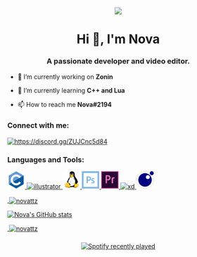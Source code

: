 <div align="center">
<img src="https://rishavanand.github.io/static/images/greetings.gif" align="center" style="width: 70%" />
</div>  
<h1 align="center">Hi 👋, I'm Nova</h1>
<h3 align="center">A passionate developer and video editor.</h3>

- 🔭 I’m currently working on **Zonin**

- 🌱 I’m currently learning **C++ and Lua**

- 📫 How to reach me **Nova#2194**

<h3 align="left">Connect with me:</h3>
<p align="left">
<a href="https://discord.gg/https://discord.gg/ZUJCnc5d84" target="blank"><img align="center" src="https://raw.githubusercontent.com/rahuldkjain/github-profile-readme-generator/master/src/images/icons/Social/discord.svg" alt="https://discord.gg/ZUJCnc5d84" height="30" width="40" /></a>
</p>

<h3 align="left">Languages and Tools:</h3>
<p align="left"> <a href="https://www.cprogramming.com/" target="_blank" rel="noreferrer"> <img src="https://raw.githubusercontent.com/devicons/devicon/master/icons/c/c-original.svg" alt="c" width="40" height="40"/> </a> <a href="https://www.adobe.com/in/products/illustrator.html" target="_blank" rel="noreferrer"> <img src="https://www.vectorlogo.zone/logos/adobe_illustrator/adobe_illustrator-icon.svg" alt="illustrator" width="40" height="40"/> </a> <a href="https://www.linux.org/" target="_blank" rel="noreferrer"> <img src="https://raw.githubusercontent.com/devicons/devicon/master/icons/linux/linux-original.svg" alt="linux" width="40" height="40"/> </a> <a href="https://www.photoshop.com/en" target="_blank" rel="noreferrer"> <img src="https://raw.githubusercontent.com/devicons/devicon/master/icons/photoshop/photoshop-line.svg" alt="photoshop" width="40" height="40"/> </a> <a href="https://www.premiere.com" target="_blank" rel="noreferrer"> <img src="https://github.com/devicons/devicon/blob/master/icons/premierepro/premierepro-original.svg" alt="Premiere" width="40" height="40"/> </a> <a href="https://www.adobe.com/products/xd.html" target="_blank" rel="noreferrer"> <img src="https://cdn.worldvectorlogo.com/logos/adobe-xd.svg" alt="xd" width="40" height="40"/> </a> <a href=https://www.lua.org/" target="_blank" rel="noreferrer"> <img src="https://github.com/devicons/devicon/blob/master/icons/lua/lua-original.svg" alt"lua" width=40" height="40" </a> </p>

<p>&nbsp;<img align="center" src="https://github-readme-stats.vercel.app/api?username=novattz&show_icons=true&locale=en" alt="novattz" /></p>

![Nova's GitHub stats](https://github-readme-stats.vercel.app/api?username=Novattz&show_icons=true&count_private=true&theme=transparent)

<p>&nbsp;<img align="center" src="https://github-readme-stats.vercel.app/api?username=novattz&show_icons=true&locale=en" alt="novattz" /></p>

###

<div align="center">
  <a href="https://open.spotify.com/user/31mevzjkw72srzu6jph3zr6e45s4">
    <img src="https://spotify-recently-played-readme.vercel.app/api?count=5" alt="Spotify recently played"  />
  </a>
</div>

###
